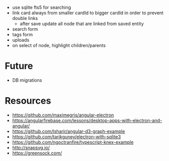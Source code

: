 * use sqlite fts5 for searching
* link card always from smaller cardId to bigger cardId in order to prevent double links
  * after save update all node that are linked from saved entity 
* search form
* tags form
* uploads
* on select of node, highlight children/parents

# Future
* DB migrations

# Resources
* https://github.com/maximegris/angular-electron
* https://angularfirebase.com/lessons/desktop-apps-with-electron-and-angular/
* https://github.com/lsharir/angular-d3-graph-example
* https://github.com/tarikguney/electron-with-sqlite3
* https://github.com/ngoctranfire/typescript-knex-example
* http://snapsvg.io/
* https://greensock.com/
